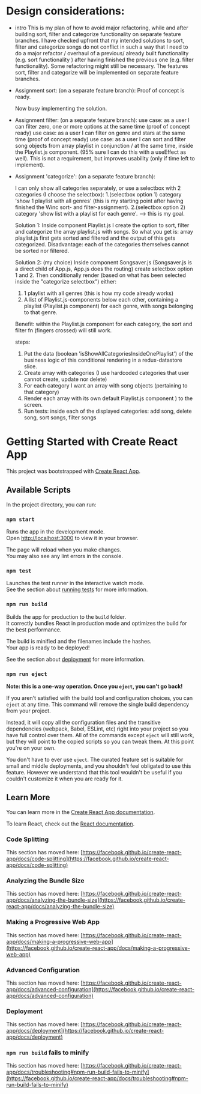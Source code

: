 

# Design considerations:

* intro
    This is my plan of how to avoid major refactoring, while and after building sort, filter and categorize functionality on separate feature branches.
    I have checked upfront that my intended solutions to sort, filter and  categorize songs do not conflict in such a way that I need to do a major refactor / overhaul of a previous/ already built functionality (e.g. sort functionality ) after having finished the previous one (e.g.  filter functionality). Some refactoring might still be necessary. The features sort, filter and categorize will be implemented on separate feature branches. 



* Assignment sort: (on a separate feature branch):
    Proof of concept is  ready. 
    
    Now busy implementing the solution. 
  


* Assignment filter: (on a separate feature branch):
    use case: as a user I can filter zero, one or more options at the same time  (proof of concept ready)
    use case: as a user I can filter on genre and stars at the same time (proof of concept ready)
    use case: as a user I can sort and filter song objects from array playlist in conjunction / at the same time, inside the Playlist.js component. (95% sure I can do this  with a useEffect as well). This is not a requirement, but improves usability (only if time left to implement).




* Assignment 'categorize': (on a separate feature branch):
    
    I can only show all categories separately, or use a selectbox with 2 categories (I choose the selectbox):
    1.(selectbox option 1) category 'show 1 playlist with all genres' (this is my starting point after having finished the Winc sort- and filter-assignment).
    2.(selectbox option 2) category 'show list with a playlist for each genre'. --> this is my goal.

    Solution 1:
    Inside component Playlist.js I create the option to sort, filter and categorize the array playlist.js with songs. 
    So what you get is: array playlist.js first gets sorted and filtered and the output of this gets categorized. 
    Disadvantage: each of the  categories themselves cannot be sorted nor filtered.

    Solution 2:  (my choice)
    Inside component Songsaver.js (Songsaver.js is a direct child of App.js, App.js does the routing)  create selectbox option  1 and 2. Then conditionally render (based on what has been selected inside the "categorize selectbox") either:
    1. 1 playlist with all genres (this is how my code already works)
    2. A list of Playlist.js-components below each other, containing a playlist (Playlist.js component) for each genre, with songs belonging to that genre. 

    Benefit: within the Playlist.js component for each category, the sort and filter fn (fingers crossed) will still work.

    steps: 
    1.    Put the data (boolean 'isShowAllCategoriesInsideOnePlaylist') of the business logic of this conditional rendering in a redux-datastore slice. 
    2.    Create array with categories (I use hardcoded categories that user cannot create, update nor delete)
    3.    For each category I want an array with song objects (pertaining to that category)
    4.    Render each array with its own default Playlist.js component ) to the screen. 
    5.    Run tests: inside each of the displayed categories: add song, delete song, sort songs, filter songs
    














# Getting Started with Create React App

This project was bootstrapped with [Create React App](https://github.com/facebook/create-react-app).

## Available Scripts

In the project directory, you can run:

### `npm start`

Runs the app in the development mode.\
Open [http://localhost:3000](http://localhost:3000) to view it in your browser.

The page will reload when you make changes.\
You may also see any lint errors in the console.

### `npm test`

Launches the test runner in the interactive watch mode.\
See the section about [running tests](https://facebook.github.io/create-react-app/docs/running-tests) for more information.

### `npm run build`

Builds the app for production to the `build` folder.\
It correctly bundles React in production mode and optimizes the build for the best performance.

The build is minified and the filenames include the hashes.\
Your app is ready to be deployed!

See the section about [deployment](https://facebook.github.io/create-react-app/docs/deployment) for more information.

### `npm run eject`

**Note: this is a one-way operation. Once you `eject`, you can't go back!**

If you aren't satisfied with the build tool and configuration choices, you can `eject` at any time. This command will remove the single build dependency from your project.

Instead, it will copy all the configuration files and the transitive dependencies (webpack, Babel, ESLint, etc) right into your project so you have full control over them. All of the commands except `eject` will still work, but they will point to the copied scripts so you can tweak them. At this point you're on your own.

You don't have to ever use `eject`. The curated feature set is suitable for small and middle deployments, and you shouldn't feel obligated to use this feature. However we understand that this tool wouldn't be useful if you couldn't customize it when you are ready for it.

## Learn More

You can learn more in the [Create React App documentation](https://facebook.github.io/create-react-app/docs/getting-started).

To learn React, check out the [React documentation](https://reactjs.org/).

### Code Splitting

This section has moved here: [https://facebook.github.io/create-react-app/docs/code-splitting](https://facebook.github.io/create-react-app/docs/code-splitting)

### Analyzing the Bundle Size

This section has moved here: [https://facebook.github.io/create-react-app/docs/analyzing-the-bundle-size](https://facebook.github.io/create-react-app/docs/analyzing-the-bundle-size)

### Making a Progressive Web App

This section has moved here: [https://facebook.github.io/create-react-app/docs/making-a-progressive-web-app](https://facebook.github.io/create-react-app/docs/making-a-progressive-web-app)

### Advanced Configuration

This section has moved here: [https://facebook.github.io/create-react-app/docs/advanced-configuration](https://facebook.github.io/create-react-app/docs/advanced-configuration)

### Deployment

This section has moved here: [https://facebook.github.io/create-react-app/docs/deployment](https://facebook.github.io/create-react-app/docs/deployment)

### `npm run build` fails to minify

This section has moved here: [https://facebook.github.io/create-react-app/docs/troubleshooting#npm-run-build-fails-to-minify](https://facebook.github.io/create-react-app/docs/troubleshooting#npm-run-build-fails-to-minify)

